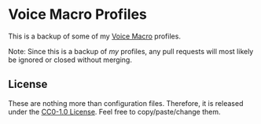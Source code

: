 # Voice Macro Profiles

This is a backup of some of my [Voice Macro](https://www.voicemacro.net/) profiles.

Note: Since this is a backup of _my_ profiles, any pull requests will most likely be ignored or closed without merging.

## License

These are nothing more than configuration files.  Therefore, it is released under the [CC0-1.0 License](https://creativecommons.org/publicdomain/zero/1.0/).  Feel free to copy/paste/change them.
